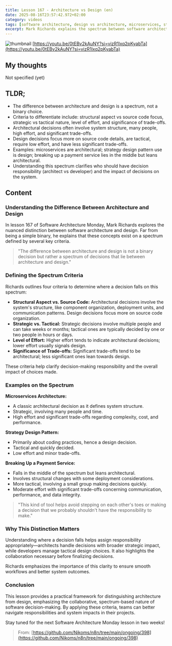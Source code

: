 ```yaml
---
title: Lesson 167 - Architecture vs Design (en)
date: 2025-08-16T23:57:42.972+02:00
category: videos
tags: [software architecture, design vs architecture, microservices, strategy pattern, software design, software development, system architecture]
excerpt: Mark Richards explains the spectrum between software architecture and design, detailing criteria to differentiate them and examples to clarify decision responsibilities.
---
```


![thumbnail](https://i.ytimg.com/vi/0tEBv2kAuNY/maxresdefault.jpg)
[https://youtu.be/0tEBv2kAuNY?si=vizR1lxq2pKyabTa](https://youtu.be/0tEBv2kAuNY?si=vizR1lxq2pKyabTa)

## My thoughts

Not specified (yet)

## TLDR;
- The difference between architecture and design is a spectrum, not a binary choice.
- Criteria to differentiate include: structural aspect vs source code focus, strategic vs tactical nature, level of effort, and significance of trade-offs.
- Architectural decisions often involve system structure, many people, high effort, and significant trade-offs.
- Design decisions focus more on source code details, are tactical, require low effort, and have less significant trade-offs.
- Examples: microservices are architectural; strategy design pattern use is design; breaking up a payment service lies in the middle but leans architectural.
- Understanding this spectrum clarifies who should have decision responsibility (architect vs developer) and the impact of decisions on the system.



## Content

### Understanding the Difference Between Architecture and Design

In lesson 167 of Software Architecture Monday, Mark Richards explores the nuanced distinction between software architecture and design. Far from being a simple binary, he explains that these concepts exist on a spectrum defined by several key criteria.

> "The difference between architecture and design is not a binary decision but rather a spectrum of decisions that lie between architecture and design."

### Defining the Spectrum Criteria

Richards outlines four criteria to determine where a decision falls on this spectrum:

- **Structural Aspect vs. Source Code:** Architectural decisions involve the system's structure, like component organization, deployment units, and communication patterns. Design decisions focus more on source code organization.
- **Strategic vs. Tactical:** Strategic decisions involve multiple people and can take weeks or months; tactical ones are typically decided by one or two people in hours or days.
- **Level of Effort:** Higher effort tends to indicate architectural decisions; lower effort usually signals design.
- **Significance of Trade-offs:** Significant trade-offs tend to be architectural; less significant ones lean towards design.

These criteria help clarify decision-making responsibility and the overall impact of choices made.

### Examples on the Spectrum

**Microservices Architecture:**

- A classic architectural decision as it defines system structure.
- Strategic, involving many people and time.
- High effort and significant trade-offs regarding complexity, cost, and performance.

**Strategy Design Pattern:**

- Primarily about coding practices, hence a design decision.
- Tactical and quickly decided.
- Low effort and minor trade-offs.

**Breaking Up a Payment Service:**

- Falls in the middle of the spectrum but leans architectural.
- Involves structural changes with some deployment considerations.
- More tactical, involving a small group making decisions quickly.
- Moderate effort with significant trade-offs concerning communication, performance, and data integrity.

> "This kind of tool helps avoid stepping on each other's toes or making a decision that we probably shouldn't have the responsibility to make."

### Why This Distinction Matters

Understanding where a decision falls helps assign responsibility appropriately—architects handle decisions with broader strategic impact, while developers manage tactical design choices. It also highlights the collaboration necessary before finalizing decisions.

Richards emphasizes the importance of this clarity to ensure smooth workflows and better system outcomes.

### Conclusion

This lesson provides a practical framework for distinguishing architecture from design, emphasizing the collaborative, spectrum-based nature of software decision-making. By applying these criteria, teams can better navigate responsibilities and system impacts in their projects.

Stay tuned for the next Software Architecture Monday lesson in two weeks!




> From: [https://github.com/Nikoms/n8n/tree/main/ongoing/398](https://github.com/Nikoms/n8n/tree/main/ongoing/398)